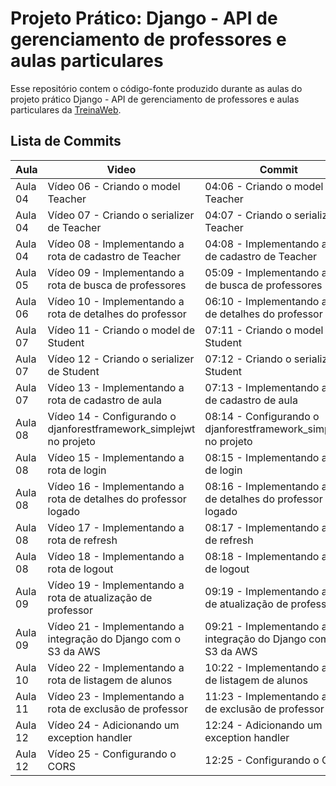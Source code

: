 # Projeto Prático: Django - API de gerenciamento de professores e aulas particulares

Esse repositório contem o código-fonte produzido durante as aulas do projeto prático Django - API de gerenciamento de professores e aulas particulares da [TreinaWeb](https://treinaweb.com.br/).

## Lista de Commits

| Aula    | Video                                                              | Commit                                                          | Link                                                                                                                                     |
| ------- | ------------------------------------------------------------------ | --------------------------------------------------------------- | ---------------------------------------------------------------------------------------------------------------------------------------- |
| Aula 04 | Vídeo 06 - Criando o model Teacher                                 | 04:06 - Criando o model Teacher                                 | [Download](https://github.com/treinaweb/treinaweb-projeto-pratico-django-hyperprof/archive/790b1676bec7371161b8a3b19c513654f2e87139.zip) |
| Aula 04 | Vídeo 07 - Criando o serializer de Teacher                         | 04:07 - Criando o serializer de Teacher                         | [Download](https://github.com/treinaweb/treinaweb-projeto-pratico-django-hyperprof/archive/0216650f090c727e36156534e26c70c46336c66e.zip) |
| Aula 04 | Vídeo 08 - Implementando a rota de cadastro de Teacher             | 04:08 - Implementando a rota de cadastro de Teacher             | [Download](https://github.com/treinaweb/treinaweb-projeto-pratico-django-hyperprof/archive/c3fd30b3164db4fee66c19e239570ccd4cae7319.zip) |
| Aula 05 | Vídeo 09 - Implementando a rota de busca de professores            | 05:09 - Implementando a rota de busca de professores            | [Download](https://github.com/treinaweb/treinaweb-projeto-pratico-django-hyperprof/archive/e0a731e46f2897b4c0eb96930bdf3a15306c7293.zip) |
| Aula 06 | Vídeo 10 - Implementando a rota de detalhes do professor           | 06:10 - Implementando a rota de detalhes do professor           | [Download](https://github.com/treinaweb/treinaweb-projeto-pratico-django-hyperprof/archive/19da8b6d0dd484531576463c5c1d41961b1ac901.zip) |
| Aula 07 | Vídeo 11 - Criando o model de Student                              | 07:11 - Criando o model de Student                              | [Download](https://github.com/treinaweb/treinaweb-projeto-pratico-django-hyperprof/archive/bb5e079b044f436c14458c8e9f1a8366bf788cbe.zip) |
| Aula 07 | Vídeo 12 - Criando o serializer de Student                         | 07:12 - Criando o serializer de Student                         | [Download](https://github.com/treinaweb/treinaweb-projeto-pratico-django-hyperprof/archive/6cba01448c41ffe9b69b4ba9123c361b4ccff727.zip) |
| Aula 07 | Vídeo 13 - Implementando a rota de cadastro de aula                | 07:13 - Implementando a rota de cadastro de aula                | [Download](https://github.com/treinaweb/treinaweb-projeto-pratico-django-hyperprof/archive/d419f236e5cdd8c562459f284996ee4868b8543e.zip) |
| Aula 08 | Vídeo 14 - Configurando o djanforestframework_simplejwt no projeto | 08:14 - Configurando o djanforestframework_simplejwt no projeto | [Download](https://github.com/treinaweb/treinaweb-projeto-pratico-django-hyperprof/archive/f00c1512ac1ac9de1ec8204bcbb92480b601b22f.zip) |
| Aula 08 | Vídeo 15 - Implementando a rota de login                           | 08:15 - Implementando a rota de login                           | [Download](https://github.com/treinaweb/treinaweb-projeto-pratico-django-hyperprof/archive/94539d366ce7787dae2ec9f970162834a05889f8.zip) |
| Aula 08 | Vídeo 16 - Implementando a rota de detalhes do professor logado    | 08:16 - Implementando a rota de detalhes do professor logado    | [Download](https://github.com/treinaweb/treinaweb-projeto-pratico-django-hyperprof/archive/944f37278eb73bf0500fafe6259e65d04f21c945.zip) |
| Aula 08 | Vídeo 17 - Implementando a rota de refresh                         | 08:17 - Implementando a rota de refresh                         | [Download](https://github.com/treinaweb/treinaweb-projeto-pratico-django-hyperprof/archive/7fe17189a2e637cb0b3287f0654cbf63594540af.zip) |
| Aula 08 | Vídeo 18 - Implementando a rota de logout                          | 08:18 - Implementando a rota de logout                          | [Download](https://github.com/treinaweb/treinaweb-projeto-pratico-django-hyperprof/archive/8a81dde3806633478e12d05ce75d28dda4894b6b.zip) |
| Aula 09 | Vídeo 19 - Implementando a rota de atualização de professor        | 09:19 - Implementando a rota de atualização de professor        | [Download](https://github.com/treinaweb/treinaweb-projeto-pratico-django-hyperprof/archive/b0278a4e9563db931ad70bc7537df8fd9ccac211.zip) |
| Aula 09 | Vídeo 21 - Implementando a integração do Django com o S3 da AWS    | 09:21 - Implementando a integração do Django com o S3 da AWS    | [Download](https://github.com/treinaweb/treinaweb-projeto-pratico-django-hyperprof/archive/2650e6f4f5d9d9dc08d8bd24e12711422d6b9f44.zip) |
| Aula 10 | Vídeo 22 - Implementando a rota de listagem de alunos              | 10:22 - Implementando a rota de listagem de alunos              | [Download](https://github.com/treinaweb/treinaweb-projeto-pratico-django-hyperprof/archive/38710635076d27e87a6744618095b51c319323a0.zip) |
| Aula 11 | Vídeo 23 - Implementando a rota de exclusão de professor           | 11:23 - Implementando a rota de exclusão de professor           | [Download](https://github.com/treinaweb/treinaweb-projeto-pratico-django-hyperprof/archive/5069a5b3410434952db1e1f5f92a0cc577eec68c.zip) |
| Aula 12 | Vídeo 24 - Adicionando um exception handler                        | 12:24 - Adicionando um exception handler                        | [Download](https://github.com/treinaweb/treinaweb-projeto-pratico-django-hyperprof/archive/d0bfe9a840935c84e6e20ed0cb435f4c2b5bbaa3.zip) |
| Aula 12 | Vídeo 25 - Configurando o CORS                                     | 12:25 - Configurando o CORS                                     | [Download](https://github.com/treinaweb/treinaweb-projeto-pratico-django-hyperprof/archive/4d16c45d3e82c30bfdcd21f06d4c56a0f9d85429.zip) |
